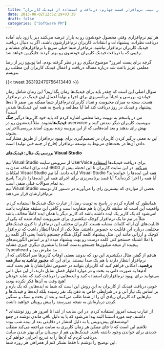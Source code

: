 ```yaml
---
 title: "مهارت‌های کار تیمی نرم‌افزار قسمت چهارم: دریافت و استفاده از فیدبک کاربران" 
 date: 2013-08-02T12:52:29+03:30
 draft: false 
 categories: ["Software PM"]
---
```




هر تیم نرم‌افزاری وقتی محصول خودشون رو به بازار عرضه می‌کنند دیر یا زود باید آماده دریافت نظرات، پیشنهادات و انتقادات کاربران نرم‌افزارشون باشند. اگر به دنبال دریافت فیدبک کاربران نرم‌افزار نباشید، نرم‌افزار شما خیلی سریع با نرم‌افزارهای مشابه و رقیبی که با دریافت فیدبک کاربران خودشون رو بهتر کردند جایگزین خواهد شد.



گرچه برای پست امروز\* موضوع دیگری رو در نظر گرفته بودم، اما [توییت](https://twitter.com/moallemi/status/363192470756413440) زیر از رضا معلمی عزیز باعث شد درباره مساله دریافت و اعمال فیدبک کاربران این مطلب رو بنویسم.


{{< tweet 363192470756413440 >}}


سوال اصلی این است که چقدر باید برای فیدبک‌ها زمان بگذاریم؟ این زمان شامل زمان خواندن، بررسی و احیاناً برنامه‌ریزی برای اجرا و نهایتاً اعمال اون فیدبک در نرم‌افزار هست. بسته به میزان محبوبیت و تعداد کاربران نرم‌افزار شما ممکنه بین صفر تا ده‌ها پیشنهاد و فیدبک در روز دریافت کند اما آیا مطالعه و پاسخ به همه این فیدبک‌ها شدنی است؟  
من در پاسخم به توییت رضا معلمی اشاره کردم که باید خود کاربرها درگیر **جنگ فیدبک‌ها**بشوند. مثلاً ایده‌شون رو در uservoice بنویسید، کاربران دیگر نقدش کنند و بهش رای بدهند و بعد ایده‌هایی که از این پروسه زنده بیرون آمدند بررسی/اجرایی بشوند.  
این به معنی درگیر کردن کاربران در تصمیم‌گیری برای بهبود نرم‌افزار از طریق مشارکت دادن آن‌ها در بحث‌های مربوط به توسعه نرم‌افزار (فارغ از جنبه فنی تولید) است.



**بررسی یک مثال: فیدبک‌های Visual Studio**



تیم Visual Studio از سرویس سایت UserVoice برای دریافت فیدبک‌ها [استفاده می‌کنه](http://visualstudio.uservoice.com/). در این سایت کاربران تا این لحظه بیش از 6600 ایده برای اضافه شدن به امکانات Visual Studio ارائه دادند. آیا تیم Visual Studio همه این ایده‌ها را خوانده‌اند؟ آیا همه را اجرا کرده‌اند؟ آیا قصد برنامه‌ریزی برای اجرای همه این ایده‌ها را دارند؟ پاسخ به تمام سوالات قبلی منفی است.  
تیم Visual Studio بعضی از مواردی که بیشترین رای را می‌آورند در دستور کار توسعه نرم‌افزارشان قرار می‌دهند.



همانطور که اشاره کردم در پاسخ به توییت رضا، از عبارت جنگ فیدبک‌ها استفاده کردم. واقعیت این است که سلیقه کاربران با هم متفاوت است و گاهی این سلیقه متفاوت باعث می‌شود که یک کاربر یک ایده داشته باشد که کاربر دیگر با همان ایده کاملاً مخالف باشد!  
 مثلاً در تیم ما یک نرم‌افزار کوچک دیکشنری برای شیرپوینت ایجاد شده که یکی از قابلیت‌های آن ارائه کلمات مشابه هست. کاربران مختلف این نرم‌افزار تا کنون فیدبک‌های مختلفی درباره این قابلیت به خصوص داشتند، مثلاً یکی از آن‌ها انتظار داشت که نرم‌افزار کوچک و ارزانی مانند این، مثل پیشنهاد کلمه گوگل هنگام جستجو باشه! یعنی اگر کلمه رو با املا اشتباه جستجو کنی کلمه درست رو بهت پیشنهاد میده (و بر اساس الگوریتم‌های پیچیده از نتیجه میلیون‌ها جستجو بدست آمده) یا مشتری دیگری چیزی مشابه Typeahead مد نظرش بود و ...  
هدفم از گفتن مثال دیکشنری این بود که بدونید بعضی اوقات کاربرها سر امکاناتی که از نرم‌افزار انتظار دارند با هم یک صدا نیستند. برای این که **مجبور نباشید به ساز همه برقصید**، امکانی فراهم کنید که کاربران بتوانند در خصوص نظراتشان با هم بحث کنند. آدم‌ها به صورت ذاتی به بحث و در موارد اظهار فضل تمایل دارند، از این میل ذاتی می‌توانید برای بهبود نرم‌افزارتان استفاده کنید و ایده‌هایی را دریافت کنید که شاید خودتان هیچ وقت به آن‌ها فکر نکرده بودید!  
خوبی دریافت فیدبک از کاربران به این روش این است که شما نه ایده‌هایی که یک باره و بر اساس یک نیاز آنی و در شرایطی خاص به ذهن یک نفر رسیده بلکه ایده‌ها و فیدبک‌ها و نیازهایی که کاربران زیادی آن را از شما طلب می‌کنند و بعد از بحث و سبک و سنگین کردن درباره‌اش به نتیجه می‌رسند را پیش رویتان خواهید داشت.



\* از عبارت پست امروز استفاده کردم. در این سایت از ابتدا تا امروز هر روز نوشته‌ای داشتم. چند مورد استثنا البته پیدا می‌شود که یا به دلیل باقی ماندن نوشته در جمع نوشته‌های پیش‌نویس یا به دلیل انتشار در دقایقی بعد از نیمه شب بوده!  
تلاشم این است که تا جای ممکن هر زمان کاربری به سایت مراجعه می‌کند مطلب جدیدی برای خواندن وجود داشته باشد. فیدبک‌هایی هم از دوستان برای بهتر شدن سایت دریافت کردم که آن‌ها را به تدریج اجرایی خواهم کرد.  
این‌ توضیح را نوشتم تا فقط تشکر کنم از همراهی هر روزه شما.

